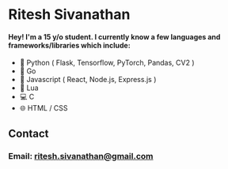 # Ritesh Sivanathan
#### Hey! I'm a 15 y/o student. I currently know a few languages and frameworks/libraries which include:
- 🐍 Python ( Flask, Tensorflow, PyTorch, Pandas, CV2 )
- 💨 Go 
- 📜 Javascript ( React, Node.js, Express.js )
- 🔵 Lua
- 💻 C
- 🌐 HTML / CSS

## Contact
### Email: ritesh.sivanathan@gmail.com
